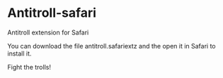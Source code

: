 Antitroll-safari
================

Antitroll extension for Safari

You can download the file antitroll.safariextz and the open it in Safari to install it.

Fight the trolls!